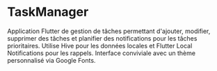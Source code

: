 # TaskManager
Application Flutter de gestion de tâches permettant d'ajouter, modifier, supprimer des tâches et planifier des notifications pour les tâches prioritaires. Utilise Hive pour les données locales et Flutter Local Notifications pour les rappels. Interface conviviale avec un thème personnalisé via Google Fonts.
